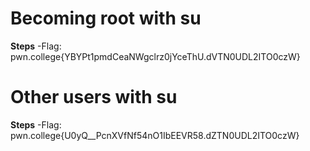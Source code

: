 # Becoming root with su
**Steps**
-Flag: pwn.college{YBYPt1pmdCeaNWgclrz0jYceThU.dVTN0UDL2ITO0czW}
# Other users with su
**Steps**
-Flag: pwn.college{U0yQ__PcnXVfNf54nO1IbEEVR58.dZTN0UDL2ITO0czW}
# 
